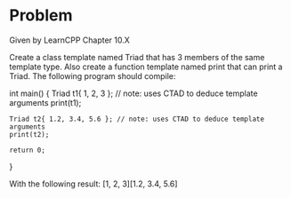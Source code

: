 
# Problem

Given by LearnCPP Chapter 10.X

Create a class template named Triad that has 3 members of the same template type. Also create a function template named print that can print a Triad. The following program should compile:

int main()
{
	Triad t1{ 1, 2, 3 }; // note: uses CTAD to deduce template arguments
	print(t1);

	Triad t2{ 1.2, 3.4, 5.6 }; // note: uses CTAD to deduce template arguments
	print(t2);

	return 0;
}

With the following result:
[1, 2, 3][1.2, 3.4, 5.6]